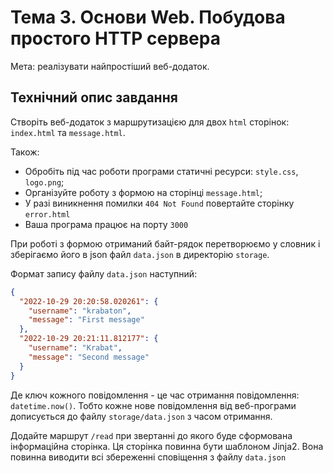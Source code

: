 # Тема 3. Основи Web. Побудова простого HTTP сервера

Мета: реалізувати найпростіший веб-додаток.

## Технічний опис завдання

Створіть веб-додаток з маршрутизацією для двох `html` сторінок: `index.html` та `message.html`.

Також:

- Обробіть під час роботи програми статичні ресурси: `style.css`, `logo.png`;
- Організуйте роботу з формою на сторінці `message.html`;
- У разі виникнення помилки `404 Not Found` повертайте сторінку `error.html`
- Ваша програма працює на порту `3000`

При роботі з формою отриманий байт-рядок перетворюємо у словник і зберігаємо його в json файл `data.json` в директорію `storage`.

Формат запису файлу `data.json` наступний:

```json
{
  "2022-10-29 20:20:58.020261": {
    "username": "krabaton",
    "message": "First message"
  },
  "2022-10-29 20:21:11.812177": {
    "username": "Krabat",
    "message": "Second message"
  }
}
```

Де ключ кожного повідомлення - це час отримання повідомлення: `datetime.now()`. Тобто кожне нове повідомлення від веб-програми дописується до файлу `storage/data.json` з часом отримання.

Додайте маршрут `/read` при звертанні до якого буде сформована інформаційна сторінка. Ця сторінка повинна бути шаблоном Jinja2. Вона повинна виводити всі збереженні сповіщення з файлу `data.json`

